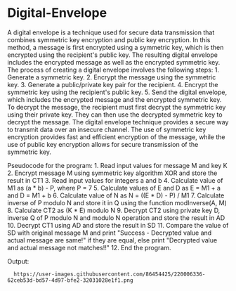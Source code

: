 # Digital-Envelope

A digital envelope is a technique used for secure data transmission that combines symmetric key encryption and public key encryption. In this method, a message is first encrypted using a symmetric key, which is then encrypted using the recipient's public key. The resulting digital envelope includes the encrypted message as well as the encrypted symmetric key. The process of creating a digital envelope involves the following steps: 1. Generate a symmetric key. 2. Encrypt the message using the symmetric key. 3. Generate a public/private key pair for the recipient. 4. Encrypt the symmetric key using the recipient's public key. 5. Send the digital envelope, which includes the encrypted message and the encrypted symmetric key. To decrypt the message, the recipient must first decrypt the symmetric key using their private key. They can then use the decrypted symmetric key to decrypt the message. The digital envelope technique provides a secure way to transmit data over an insecure channel. The use of symmetric key encryption provides fast and efficient encryption of the message, while the use of public key encryption allows for secure transmission of the symmetric key.

Pseudocode for the program:
      1. Read input values for message M and key K
      2. Encrypt message M using symmetric key algorithm XOR and store the result in CT1
      3. Read input values for integers a and b
      4. Calculate value of M1 as (a * b) - P, where P = 7
      5. Calculate values of E and D as E = M1 + a and D = M1 + b
      6. Calculate value of N as N = ((E * D) - P) / M1
      7. Calculate inverse of P modulo N and store it in Q using the function modInverse(A, M)
      8. Calculate CT2 as (K * E) modulo N
      9. Decrypt CT2 using private key D, inverse Q of P modulo N and modulo N operation and 
      store the result in AD
      10. Decrypt CT1 using AD and store the result in SD
      11. Compare the value of SD with original message M and print "Success - Decrypted value 
      and actual message are same!" if they are equal, else print "Decrypted value and actual 
      message not matches!!"
      12. End the program.
      
Output:
    
      https://user-images.githubusercontent.com/86454425/220006336-62ceb53d-bd57-4d97-bfe2-32031028e1f1.png
      
     

